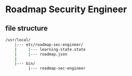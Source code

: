 # Roadmap Security Engineer

## file structure

```sh
/usr/local/
    |--- etc/roadmap-sec-engineer/
    |     |--- learning-state.state
    |     |--- roadmap.json
    |
    |--- bin/
          |--- roadmap-sec-engineer
```
